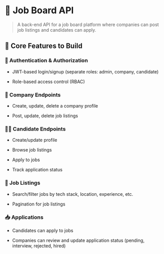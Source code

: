 
# 💼 Job Board API
> A back-end API for a job board platform where companies can post job listings and candidates can apply.

## 🔧 Core Features to Build
### 🔐 Authentication & Authorization
- JWT-based login/signup (separate roles: admin, company, candidate)

- Role-based access control (RBAC)

### 🏢 Company Endpoints
- Create, update, delete a company profile

- Post, update, delete job listings

### 👨‍💼 Candidate Endpoints
- Create/update profile

- Browse job listings

- Apply to jobs

- Track application status

### 📄 Job Listings
- Search/filter jobs by tech stack, location, experience, etc.

- Pagination for job listings

### 📥 Applications
- Candidates can apply to jobs

- Companies can review and update application status (pending, interview, rejected, hired)
